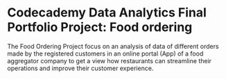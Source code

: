 # Codecademy Data Analytics Final Portfolio Project: Food ordering
The Food Ordering Project focus on an analysis of data of different orders made by the registered customers in an online portal (App) of a food aggregator company to get a view how restaurants can streamline their operations and improve their customer experience.
